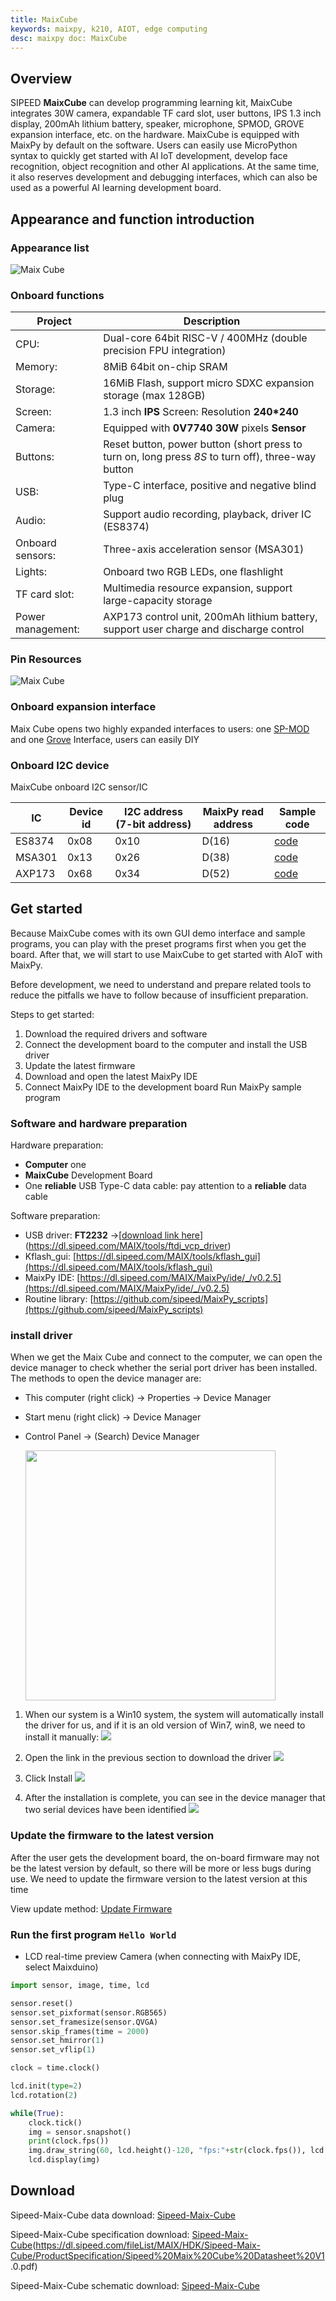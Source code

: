 ```yaml
---
title: MaixCube
keywords: maixpy, k210, AIOT, edge computing
desc: maixpy ​​doc: MaixCube
---
```



## Overview

  SIPEED **MaixCube** can develop programming learning kit, MaixCube integrates 30W camera, expandable TF card slot, user buttons, IPS 1.3 inch display, 200mAh lithium battery, speaker, microphone, SPMOD, GROVE expansion interface, etc. on the hardware.
  MaixCube is equipped with MaixPy by default on the software. Users can easily use MicroPython syntax to quickly get started with AI IoT development, develop face recognition, object recognition and other AI applications. At the same time, it also reserves development and debugging interfaces, which can also be used as a powerful AI learning development board.

## Appearance and function introduction

### Appearance list

![Maix Cube](../../assets/hardware/maix_cube/maixcube_product_appearance.png)

### Onboard functions

| Project | Description |
| --- | --- |
| CPU: | Dual-core 64bit RISC-V / 400MHz (double precision FPU integration) |
| Memory: | 8MiB 64bit on-chip SRAM |
| Storage: | 16MiB Flash, support micro SDXC expansion storage (max 128GB) |
| Screen: | 1.3 inch **IPS** Screen: Resolution **240*240** |
| Camera: | Equipped with **0V7740** **30W** pixels **Sensor** |
| Buttons: | Reset button, power button (short press to turn on, long press *8S* to turn off), three-way button |
| USB: | Type-C interface, positive and negative blind plug |
| Audio: | Support audio recording, playback, driver IC (ES8374) |
| Onboard sensors: | Three-axis acceleration sensor (MSA301) |
| Lights: | Onboard two RGB LEDs, one flashlight |
| TF card slot: | Multimedia resource expansion, support large-capacity storage |
| Power management: | AXP173 control unit, 200mAh lithium battery, support user charge and discharge control |

### Pin Resources

![Maix Cube](../../assets/hardware/maix_cube/maixcube_resources.png)

### Onboard expansion interface

Maix Cube opens two highly expanded interfaces to users: one [SP-MOD](../modules/sp_mod/README.md) and one [Grove](./../modules/grove/README.md) Interface, users can easily DIY

### Onboard I2C device

MaixCube onboard I2C sensor/IC

| IC     | Device id | I2C address (7-bit address) | MaixPy read address | Sample code |
| ------ | --------- | --------------------------  | ------------------- | ----------- |
| ES8374 | 0x08      | 0x10                        | D(16)               |[code](https://github.com/sipeed/MaixPy_scripts/blob/79a5485ec983e67bb8861305a52418b29e0dc205/modules/others/es8374/es8374.py)|
| MSA301 | 0x13      | 0x26                        | D(38)               |[code](https://github.com/sipeed/MaixPy_scripts/blob/7fea2359a7f0c05f586be915aa8e6112262e0caa/multimedia/gui/maixui/msa301.py)|
| AXP173 | 0x68      | 0x34                        | D(52)               |[code](https://github.com/sipeed/MaixPy_scripts/blob/7fea2359a7f0c05f586be915aa8e6112262e0caa/multimedia/gui/maixui/pmu_axp173.py)| 


## Get started

Because MaixCube comes with its own GUI demo interface and sample programs, you can play with the preset programs first when you get the board.
After that, we will start to use MaixCube to get started with AIoT with MaixPy.

Before development, we need to understand and prepare related tools to reduce the pitfalls we have to follow because of insufficient preparation.

Steps to get started:

1. Download the required drivers and software
2. Connect the development board to the computer and install the USB driver
3. Update the latest firmware
4. Download and open the latest MaixPy IDE
5. Connect MaixPy IDE to the development board Run MaixPy sample program

### Software and hardware preparation

Hardware preparation:

  - **Computer** one
  - **MaixCube** Development Board
  - One **reliable** USB Type-C data cable: pay attention to a **reliable** data cable

Software preparation:

  - USB driver: **FT2232** ->[[download link here](https://dl.sipeed.com/MAIX/tools/ftdi_vcp_driver)](https://dl.sipeed.com/MAIX/tools/ftdi_vcp_driver)
  - Kflash_gui: [https://dl.sipeed.com/MAIX/tools/kflash_gui](https://dl.sipeed.com/MAIX/tools/kflash_gui)
  - MaixPy IDE: [https://dl.sipeed.com/MAIX/MaixPy/ide/_/v0.2.5](https://dl.sipeed.com/MAIX/MaixPy/ide/_/v0.2.5)
  - Routine library: [https://github.com/sipeed/MaixPy_scripts](https://github.com/sipeed/MaixPy_scripts)

###  install driver

When we get the Maix Cube and connect to the computer, we can open the device manager to check whether the serial port driver has been installed. The methods to open the device manager are:
- This computer (right click) -> Properties -> Device Manager
- Start menu (right click) -> Device Manager
- Control Panel -> (Search) Device Manager

  <img src="../../assetcs/../assets/get_started/win_device_1.png" height="400">

1. When our system is a Win10 system, the system will automatically install the driver for us, and if it is an old version of Win7, win8, we need to install it manually:
    ![](../../assetcs/../assets/get_started/win_device_2.png)

1. Open the link in the previous section to download the driver
    ![](../../assetcs/../assets/get_started/win_device_3.png)
1. Click Install
    ![](../../assets/get_started/drives.gif)
1. After the installation is complete, you can see in the device manager that two serial devices have been identified
    ![](../../assetcs/../assets/get_started/win_device_4.png)


### Update the firmware to the latest version

  After the user gets the development board, the on-board firmware may not be the latest version by default, so there will be more or less bugs during use.
  We need to update the firmware version to the latest version at this time

  View update method: [Update Firmware](../get_started/upgrade_maixpy_firmware.md)



### Run the first program `Hello World`


- LCD real-time preview Camera (when connecting with MaixPy IDE, select Maixduino)

```python
import sensor, image, time, lcd

sensor.reset()
sensor.set_pixformat(sensor.RGB565)
sensor.set_framesize(sensor.QVGA)
sensor.skip_frames(time = 2000)
sensor.set_hmirror(1)
sensor.set_vflip(1)

clock = time.clock()

lcd.init(type=2)
lcd.rotation(2)

while(True):
    clock.tick()
    img = sensor.snapshot()
    print(clock.fps())
    img.draw_string(60, lcd.height()-120, "fps:"+str(clock.fps()), lcd.GREEN, scale=2)
    lcd.display(img)

```

## Download

Sipeed-Maix-Cube data download: [Sipeed-Maix-Cube](https://dl.sipeed.com/shareURL/MAIX/HDK/Sipeed-Maix-Cube)

Sipeed-Maix-Cube specification download: [Sipeed-Maix-Cube](https://dl.sipeed.com/fileList/MAIX/HDK/Sipeed-Maix-Cube/ProductSpecification/Sipeed%20Maix%20Cube%20Datasheet%20V1 .0.pdf)

Sipeed-Maix-Cube schematic download: [Sipeed-Maix-Cube][Sipeed-Maix-Cube]

[Sipeed-Maix-Cube]: https://dl.sipeed.com/fileList/MAIX/HDK/Sipeed-Maix-Cube/Maix-Cube-2757/Maix-Cube-2757(Schematic).pdf
